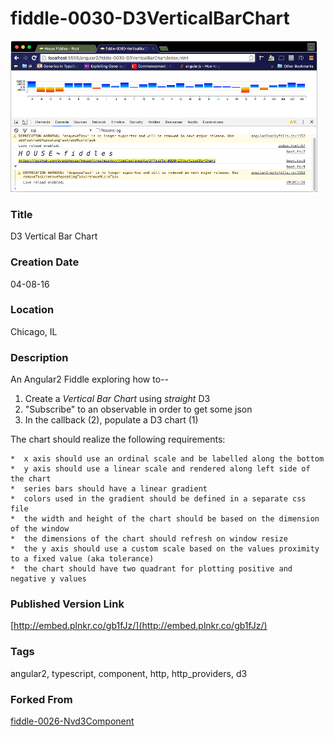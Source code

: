 fiddle-0030-D3VerticalBarChart
======

![Screenshot](screenshot.png)

### Title

D3 Vertical Bar Chart


### Creation Date

04-08-16


### Location

Chicago, IL


### Description

An Angular2 Fiddle exploring how to--

 1. Create a _Vertical Bar Chart_ using _straight_ D3
 2. "Subscribe" to an observable in order to get some json
 3. In the callback (2), populate a D3 chart (1)

The chart should realize the following requirements:

    *  x axis should use an ordinal scale and be labelled along the bottom
    *  y axis should use a linear scale and rendered along left side of the chart
    *  series bars should have a linear gradient
    *  colors used in the gradient should be defined in a separate css file
    *  the width and height of the chart should be based on the dimension of the window
    *  the dimensions of the chart should refresh on window resize
    *  the y axis should use a custom scale based on the values proximity to a fixed value (aka tolerance)
    *  the chart should have two quadrant for plotting positive and negative y values


### Published Version Link

[http://embed.plnkr.co/gb1fJz/](http://embed.plnkr.co/gb1fJz/)


### Tags

angular2, typescript, component, http, http_providers, d3


### Forked From

[fiddle-0026-Nvd3Component](../fiddle-0026-Nvd3Component)
